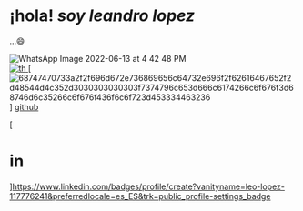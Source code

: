 ## <h1 aling="center">¡hola! *soy leandro lopez*</h1>...😄
![WhatsApp Image 2022-06-13 at 4 42 48 PM](https://user-images.githubusercontent.com/102327675/173434402-667c09a5-ed4a-45e7-ae2f-968649029715.jpeg)
<br>
[![th](https://user-images.githubusercontent.com/102327675/173439950-9877ad00-a5f8-4048-b573-148c0be991b6.jpeg)
](https://www.facebook.com/leandro.lopez.a) [![68747470733a2f2f696d672e736869656c64732e696f2f62616467652f2d48544d4c352d3030303030303f7374796c653d666c6174266c6f676f3d68746d6c35266c6f676f436f6c6f723d453334463236](https://user-images.githubusercontent.com/102327675/173441653-9345d4ac-84e7-4a5c-b9d8-6002c25e5b5f.svg)
] 
[github](https://github.com/SatYu26/SatYu26/blob/master/Assets/Handshake.gif)

[<h1>in</h1>]https://www.linkedin.com/badges/profile/create?vanityname=leo-lopez-117776241&preferredlocale=es_ES&trk=public_profile-settings_badge

<!--
**leandrolope/leandrolope** is a ✨ _special_ ✨ repository because its `README.md` (this file) appears on your GitHub profile.

Here are some ideas to get you started:

- 🔭 I’m currently working on ...
- 🌱 I’m currently learning ...
- 👯 I’m looking to collaborate on ...
- 🤔 I’m looking for help with ...
- 💬 Ask me about ...
- 📫 How to reach me: ...
- 😄 Pronouns: ...
- ⚡ Fun fact: ...
-->


